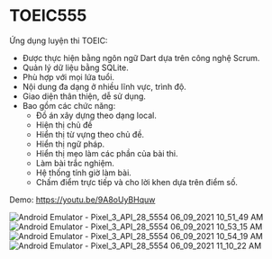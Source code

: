 # TOEIC555
Ứng dụng luyện thi TOEIC:
- Được thực hiện bằng ngôn ngữ Dart dựa trên công nghệ Scrum.
- Quản lý dữ liệu bằng SQLite.
- Phù hợp với mọi lứa tuổi.
- Nội dung đa dạng ở nhiều lĩnh vực, trình độ.
- Giao diện thân thiện, dễ sử dụng.
- Bao gồm các chức năng: 
  +	Đồ án xây dựng theo dạng local.
  +	Hiện thị chủ đề
  +	Hiển thị từ vựng theo chủ đề.
  +	Hiển thị ngữ pháp.
  +	Hiển thị mẹo làm các phần của bài thi.
  +	Làm bài trắc nghiệm.
  +	Hệ thống tính giờ làm bài.
  +	Chấm điểm trực tiếp và cho lời khen dựa trên điểm số.

Demo: https://youtu.be/9A8oUyBHquw


![Android Emulator - Pixel_3_API_28_5554 06_09_2021 10_51_49 AM](https://user-images.githubusercontent.com/80450880/121304380-78597180-c926-11eb-92cd-4eb7ef8b3109.png)
![Android Emulator - Pixel_3_API_28_5554 06_09_2021 10_53_15 AM](https://user-images.githubusercontent.com/80450880/121304408-81e2d980-c926-11eb-9834-7b7c098e74de.png)
![Android Emulator - Pixel_3_API_28_5554 06_09_2021 10_54_19 AM](https://user-images.githubusercontent.com/80450880/121304434-8909e780-c926-11eb-97ed-32eabeff7565.png)
![Android Emulator - Pixel_3_API_28_5554 06_09_2021 11_10_22 AM](https://user-images.githubusercontent.com/80450880/121304447-8b6c4180-c926-11eb-9a48-f24ebea31471.png)


